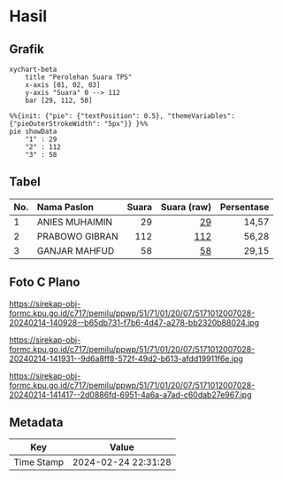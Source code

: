 # Hasil

## Grafik

```mermaid
xychart-beta
    title "Perolehan Suara TPS"
    x-axis [01, 02, 03]
    y-axis "Suara" 0 --> 112
    bar [29, 112, 58]
```

```mermaid
%%{init: {"pie": {"textPosition": 0.5}, "themeVariables": {"pieOuterStrokeWidth": "5px"}} }%%
pie showData
    "1" : 29
    "2" : 112
    "3" : 58
```

## Tabel

| No. | Nama Paslon    | Suara | Suara (raw) | Persentase |
|:--- |:-------------- | -----:| -----------:| ----------:|
| 1   | ANIES MUHAIMIN | 29    | [29][p-1]   | 14,57      |
| 2   | PRABOWO GIBRAN | 112   | [112][p-2]  | 56,28      |
| 3   | GANJAR MAHFUD  | 58    | [58][p-3]   | 29,15      |


[p-1]: https://github.com/gigit-pemilu/pemilu-2024-51-bali/blob/main/pilpres/hitung-suara/sub/51-bali/sub/71-kota-denpasar/sub/01-denpasar-selatan/sub/2007-sidakarya/sub/028-tps/sub/paslon-1.txt
[p-2]: https://github.com/gigit-pemilu/pemilu-2024-51-bali/blob/main/pilpres/hitung-suara/sub/51-bali/sub/71-kota-denpasar/sub/01-denpasar-selatan/sub/2007-sidakarya/sub/028-tps/sub/paslon-2.txt
[p-3]: https://github.com/gigit-pemilu/pemilu-2024-51-bali/blob/main/pilpres/hitung-suara/sub/51-bali/sub/71-kota-denpasar/sub/01-denpasar-selatan/sub/2007-sidakarya/sub/028-tps/sub/paslon-3.txt

## Foto C Plano

https://sirekap-obj-formc.kpu.go.id/c717/pemilu/ppwp/51/71/01/20/07/5171012007028-20240214-140928--b65db731-f7b6-4d47-a278-bb2320b88024.jpg

https://sirekap-obj-formc.kpu.go.id/c717/pemilu/ppwp/51/71/01/20/07/5171012007028-20240214-141931--9d6a8ff8-572f-49d2-b613-afdd19911f6e.jpg

https://sirekap-obj-formc.kpu.go.id/c717/pemilu/ppwp/51/71/01/20/07/5171012007028-20240214-141417--2d0886fd-6951-4a6a-a7ad-c60dab27e967.jpg


## Metadata

| Key        | Value               |
| ---------- | ------------------- |
| Time Stamp | 2024-02-24 22:31:28 |



